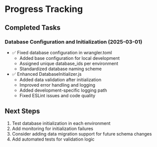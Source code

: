 # Progress Tracking

## Completed Tasks

### Database Configuration and Initialization (2025-03-01)
- ✅ Fixed database configuration in wrangler.toml
  - Added base configuration for local development
  - Assigned unique database_ids per environment
  - Standardized database naming scheme
- ✅ Enhanced DatabaseInitializer.js
  - Added data validation after initialization
  - Improved error handling and logging
  - Added development-specific logging path
  - Fixed ESLint issues and code quality

## Next Steps
1. Test database initialization in each environment
2. Add monitoring for initialization failures
3. Consider adding data migration support for future schema changes
4. Add automated tests for validation logic
